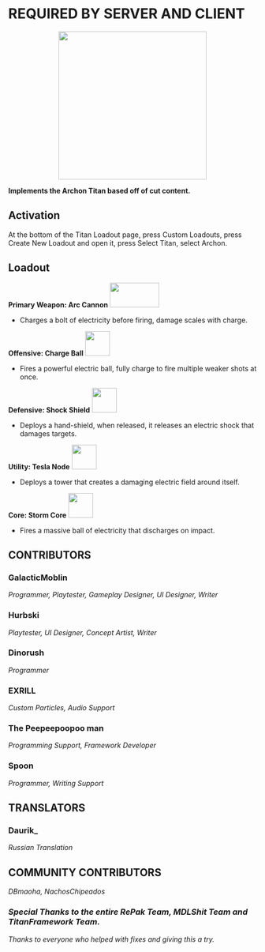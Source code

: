 # REQUIRED BY SERVER AND CLIENT
<p align="center"> <img src="https://user-images.githubusercontent.com/100473309/226972415-062a043a-b899-4538-aaa4-cc10dfb6cfaf.png" width="300" height="300">


**Implements the Archon Titan based off of cut content.**

## Activation
At the bottom of the Titan Loadout page, press Custom Loadouts, press Create New Loadout and open it, press Select Titan, select Archon.

## Loadout
**Primary Weapon: Arc Cannon** <img src="https://github.com/GalacticMoblin/Moblin.Archon/assets/100473309/166fb143-1656-4e06-ac5e-827aa18a0c40" width="100" height="50">

- Charges a bolt of electricity before firing, damage scales with charge.

**Offensive: Charge Ball** <img src="https://github.com/GalacticMoblin/Moblin.Archon/assets/100473309/88f60af9-4a99-4906-a01b-1dbd8fb61b30" width="50" height="50">
- Fires a powerful electric ball, fully charge to fire multiple weaker shots at once.

**Defensive: Shock Shield** <img src="https://github.com/GalacticMoblin/Moblin.Archon/assets/100473309/aa2a7062-4726-4cd7-b39c-09ddd2902b26" width="50" height="50">
- Deploys a hand-shield, when released, it releases an electric shock that damages targets.

**Utility: Tesla Node** <img src="https://github.com/GalacticMoblin/Moblin.Archon/assets/100473309/2adadc87-6091-42c8-ab09-4518d06ae1ff" width="50" height="50">
- Deploys a tower that creates a damaging electric field around itself.

**Core: Storm Core** <img src="https://github.com/GalacticMoblin/Moblin.Archon/assets/100473309/1a26fda4-b385-494f-9752-93acdbf675bb" width="50" height="50">
- Fires a massive ball of electricity that discharges on impact.

## CONTRIBUTORS
### GalacticMoblin 
_Programmer, Playtester, Gameplay Designer, UI Designer, Writer_
### Hurbski
_Playtester, UI Designer, Concept Artist, Writer_
### Dinorush
_Programmer_
### EXRILL
_Custom Particles, Audio Support_
### The Peepeepoopoo man
_Programming Support, Framework Developer_
### Spoon
_Programmer, Writing Support_

## TRANSLATORS
### Daurik_
_Russian Translation_

## COMMUNITY CONTRIBUTORS
_DBmaoha, NachosChipeados_

### *Special Thanks to the entire RePak Team, MDLShit Team and TitanFramework Team.*

*Thanks to everyone who helped with fixes and giving this a try.*
